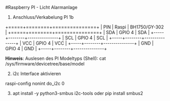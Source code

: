 #Raspberry PI - Licht Alarmanlage

1. Anschluss/Verkabelung PI 1b

+=====+========+===============+
| PIN | Raspi  | BH1750/GY-302 |
+=====+========+===============+
| SDA | GPIO 4 | SDA           |
+-----+--------+---------------+
| SCL | GPIO 4 | SCL           |
+-----+--------+---------------+
| VCC | GPIO 4 | VCC           |
+-----+--------+---------------+
| GND | GPIO 4 | GND           |
+-----+--------+---------------+


**Hinweis**: Auslesen des PI Modeltyps (Shell):
cat /sys/firmware/devicetree/base/model



2.  i2c Interface aktivieren

raspi-config nonint do_i2c 0

3. apt install -y python3-smbus i2c-tools
oder pip install smbus2

